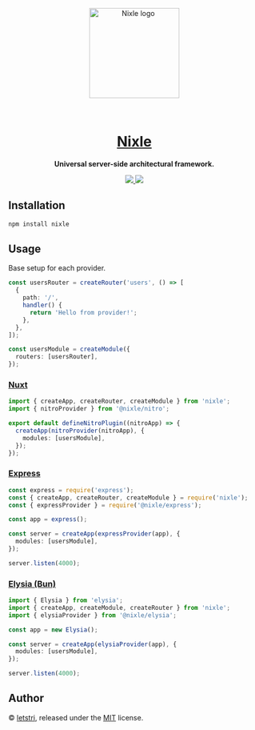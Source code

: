 <p align="center">
  <a href="https://nixle.letstri.dev" target="_blank" rel="noopener noreferrer">
    <img width="180" src="https://nixle.letstri.dev/logo.svg" alt="Nixle logo">
  </a>
</p>
<br/>
<h1 align="center">
  <a href="https://nixle.letstri.dev" alt="Nixle site">Nixle</a>
</h1>
<p align="center">
  <strong>Universal server-side architectural framework.</strong>
</p>
<p align="center">
  <a href="https://www.npmjs.com/package/nixle">
    <img src="https://img.shields.io/npm/v/nixle.svg">
  </a>
  <a href="https://nixle.letstri.dev">
    <img src="https://img.shields.io/badge/you_want-this-blue">
  </a>
</p>

## Installation

```bash
npm install nixle
```

## Usage

Base setup for each provider.

```ts
const usersRouter = createRouter('users', () => [
  {
    path: '/',
    handler() {
      return 'Hello from provider!';
    },
  },
]);

const usersModule = createModule({
  routers: [usersRouter],
});
```

### [Nuxt](https://github.com/letstri/nixle/tree/main/examples/nuxt)

```ts
import { createApp, createRouter, createModule } from 'nixle';
import { nitroProvider } from '@nixle/nitro';

export default defineNitroPlugin((nitroApp) => {
  createApp(nitroProvider(nitroApp), {
    modules: [usersModule],
  });
});
```

### [Express](https://github.com/letstri/nixle/tree/main/examples/express)

```ts
const express = require('express');
const { createApp, createRouter, createModule } = require('nixle');
const { expressProvider } = require('@nixle/express');

const app = express();

const server = createApp(expressProvider(app), {
  modules: [usersModule],
});

server.listen(4000);
```

### [Elysia (Bun)](https://github.com/letstri/nixle/tree/main/examples/elysia)

```ts
import { Elysia } from 'elysia';
import { createApp, createModule, createRouter } from 'nixle';
import { elysiaProvider } from '@nixle/elysia';

const app = new Elysia();

const server = createApp(elysiaProvider(app), {
  modules: [usersModule],
});

server.listen(4000);
```

## Author

© [letstri](https://letstri.dev), released under the [MIT](https://github.com/letstri/nixle/blob/main/LICENSE) license.
